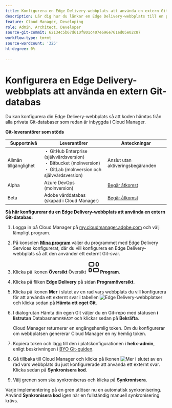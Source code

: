 ```yaml
---
title: Konfigurera en Edge Delivery-webbplats att använda en extern Git-databas
description: Lär dig hur du länkar en Edge Delivery-webbplats till en privat eller företags Git-databas.
feature: Cloud Manager, Developing
role: Admin, Architect, Developer
source-git-commit: 62134c5b67d610f801c407e696e761ed05e02c87
workflow-type: tm+mt
source-wordcount: '325'
ht-degree: 0%

---
```



# Konfigurera en Edge Delivery-webbplats att använda en extern Git-databas

Du kan konfigurera din Edge Delivery-webbplats så att koden hämtas från alla privata Git-databaser som redan är inbyggda i Cloud Manager.

**Git-leverantörer som stöds**

| Supportnivå | Leverantörer | Anteckningar |
| --- | --- | --- |
| Allmän tillgänglighet | ・ GitHub Enterprise (självvärdsversion)<br> ・ Bitbucket (molnversion)<br> ・ GitLab (molnversion och självvärdsversion) | Anslut utan aktiveringsbegäranden |
| Alpha | Azure DevOps (molnversion) | [Begär åtkomst](mailto:grp-cloudmanager_byog@adobe.com) |
| Beta | Adobe värddatabas (skapad i Cloud Manager) | [Begär åtkomst](mailto:grp-cloudmanager_byog@adobe.com) |

**Så här konfigurerar du en Edge Delivery-webbplats att använda en extern Git-databas:**

1. Logga in på Cloud Manager på [my.cloudmanager.adobe.com](https://my.cloudmanager.adobe.com/) och välj lämpligt program.
1. På konsolen **[Mina program](/help/implementing/cloud-manager/navigation.md#my-programs)** väljer du programmet med Edge Delivery Services konfigurerat, där du vill konfigurera en Edge Delivery-webbplats så att den använder ett externt Git-svar.
1. Klicka på ikonen **Översikt** Översikt **![i den vänstra listen under rubriken &#x200B;](/help/implementing/cloud-manager/edge-delivery/assets/overview.svg)Program**.
1. Klicka på fliken **Edge Delivery** på sidan **Programöversikt**.
1. Klicka på ikonen **Mer** i slutet av en rad vars webbplats du vill konfigurera för att använda ett externt svar i tabellen ![Edge Delivery-webbplatser](https://spectrum.adobe.com/static/icons/workflow_18/Smock_More_18_N.svg) och klicka sedan på **Hämta ett eget Git**.
1. I dialogrutan Hämta din egen Git väljer du en Git-repo med statusen **i listrutan** Databasnamn`READY` och klickar sedan på **Bekräfta**.

   Cloud Manager returnerar en engångshemlig token. Om du konfigurerar om webbplatsen genererar Cloud Manager en ny hemlig token.

1. Kopiera token och lägg till den i platskonfigurationen i **helix-admin**, enligt beskrivningen i [BYO Git-guiden](https://www.aem.live/developer/byo-git).
1. Gå tillbaka till Cloud Manager och klicka på ikonen ![Mer](https://spectrum.adobe.com/static/icons/workflow_18/Smock_More_18_N.svg) i slutet av en rad vars webbplats du just konfigurerade att använda ett externt svar. Klicka sedan på **Synkronisera kod**.
1. Välj grenen som ska synkroniseras och klicka på **Synkronisera**.

Varje implementering på en gren utlöser nu en automatisk synkronisering. Använd **Synkronisera kod** igen när en fullständig manuell synkronisering krävs.
